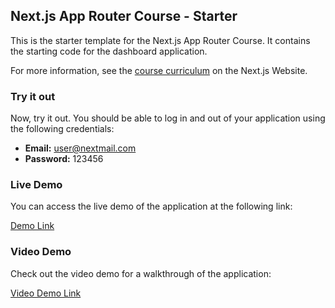 ## Next.js App Router Course - Starter

This is the starter template for the Next.js App Router Course. It contains the starting code for the dashboard application.

For more information, see the [course curriculum](https://nextjs.org/learn) on the Next.js Website.

### Try it out

Now, try it out. You should be able to log in and out of your application using the following credentials:

- **Email:** user@nextmail.com
- **Password:** 123456

### Live Demo

You can access the live demo of the application at the following link:

[Demo Link](https://nextjs-dashboard-sablab.vercel.app/)

### Video Demo

Check out the video demo for a walkthrough of the application:

[Video Demo Link](#) <!-- Replace '#' with the actual link to your video demo -->
